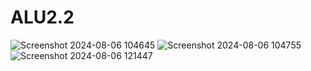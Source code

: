 # ALU2.2
![Screenshot 2024-08-06 104645](https://github.com/user-attachments/assets/dfda2304-2f3f-4c66-b040-05c2f07aa0e4)
![Screenshot 2024-08-06 104755](https://github.com/user-attachments/assets/adec4995-8b87-478d-a6fd-6a93663f489e)
![Screenshot 2024-08-06 121447](https://github.com/user-attachments/assets/c9d46d68-6113-4df5-b14c-7cd71d846f9b)
